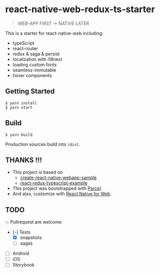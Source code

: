 # react-native-web-redux-ts-starter

> WEB-APP FIRST -> NATIVE LATER

This is a starter for react-native-web including:

- typeScript
- react-router
- redux & saga & persist
- localization with i18next
- loading custom fonts
- seamless-immutable
- hover components

## Getting Started

```
$ yarn install
$ yarn start
```

## Build

```
$ yarn build
```

Production sources build into `/dist`.

## THANKS !!!

- This project is based on
  - [create-react-native-webapp-sample](https://github.com/Nkzn/create-react-native-webapp-sample)
  - [react-redux-typescript-example](https://github.com/resir014/react-redux-typescript-example)
- This project was bootstrapped with [Parcel](https://parceljs.org).
- And also, customize with [React Native for Web](https://github.com/necolas/react-native-web).

## TODO

💥 Pullrequest are welcome

- [-] Tests
  - [x] snapshots
  - [ ] sagas
- [ ] Android
- [ ] iOS
- [ ] Storybook
